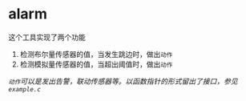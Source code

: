 # alarm


这个工具实现了两个功能

1. 检测布尔量传感器的值，当发生跳边时，做出`动作`
2. 检测模拟量传感器的值，当超出阈值时，做出`动作`

*`动作`可以是发出告警，联动传感器等。以函数指针的形式留出了接口，参见`example.c`*
